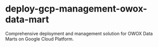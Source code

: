 # deploy-gcp-management-owox-data-mart
Comprehensive deployment and management solution for OWOX Data Marts on Google Cloud Platform.
